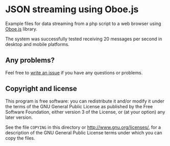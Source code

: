 JSON streaming using Oboe.js
============================

Example files for data streaming from a php script to a web browser using [Oboe.js](http://oboejs.com/) library.

The system was successfully tested receiving 20 messages per second in desktop and mobile platforms.


Any problems?
-------------
Feel free to [write an issue](https://github.com/Makeroni/JSON-Streaming-Javascript/issues) if you have any questions or problems.


Copyright and license
---------------------

This program is free software: you can redistribute it and/or modify it under the terms of the GNU General Public License as published by the Free Software Foundation, either version 3 of the License, or (at your option) any later version.

See the file `COPYING` in this directory or  http://www.gnu.org/licenses/, for a description of the GNU General Public License terms under which you can copy the files.
